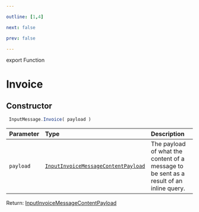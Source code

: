 ```yaml
---

outline: [1,4]

next: false

prev: false

---
```


export Function
# Invoice

## Constructor
```ts
 InputMessage.Invoice( payload )
 ```
| Parameter | Type | Description |
| :--- | :--- | :--- |
| `payload` | [`InputInvoiceMessageContentPayload`](../../../interfaces/InputInvoiceMessageContentPayload.md) | The payload of what the content of a message to be sent as a result of an inline query. |

Return: [InputInvoiceMessageContentPayload](../../../interfaces/InputInvoiceMessageContentPayload.md)
